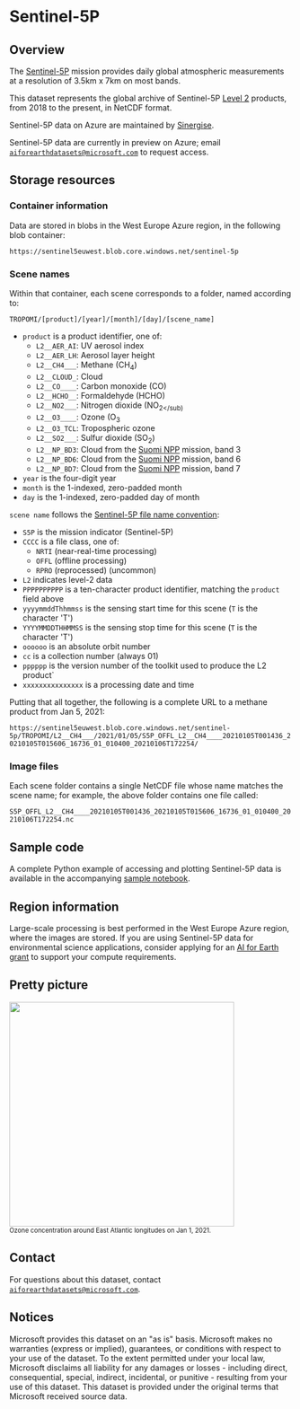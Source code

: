 # Sentinel-5P

## Overview

The [Sentinel-5P](https://sentinel.esa.int/web/sentinel/missions/sentinel-5p) mission provides daily global atmospheric measurements at a resolution of 3.5km x 7km on most bands.

This dataset represents the global archive of Sentinel-5P [Level 2](http://www.tropomi.eu/data-products/level-2-products) products, from 2018 to the present, in NetCDF format.  

Sentinel-5P data on Azure are maintained by [Sinergise](https://sinergise.com/).

Sentinel-5P data are currently in preview on Azure; email [`aiforearthdatasets@microsoft.com`](mailto:aiforearthdatasets@microsoft.com?subject=sentinel5p%20question) to request access.


## Storage resources

### Container information

Data are stored in blobs in the West Europe Azure region, in the following blob container:

`https://sentinel5euwest.blob.core.windows.net/sentinel-5p`


### Scene names

Within that container, each scene corresponds to a folder, named according to:

`TROPOMI/[product]/[year]/[month]/[day]/[scene_name]`

* `product` is a product identifier, one of:
  * `L2__AER_AI`: UV aerosol index
  * `L2__AER_LH`: Aerosol layer height
  * `L2__CH4___`: Methane (CH<sub>4</sub>)
  * `L2__CLOUD_`: Cloud
  * `L2__CO____`: Carbon monoxide (CO)
  * `L2__HCHO__`: Formaldehyde (HCHO)
  * `L2__NO2___`: Nitrogen dioxide (NO<sub>2</sub)
  * `L2__O3____`: Ozone (O<sub>3</sub>
  * `L2__O3_TCL`: Tropospheric ozone
  * `L2__SO2___`: Sulfur dioxide (SO<sub>2</sub>)
  * `L2__NP_BD3`: Cloud from the [Suomi NPP](https://www.nasa.gov/mission_pages/NPP/main/index.html) mission, band 3
  * `L2__NP_BD6`: Cloud from the [Suomi NPP](https://www.nasa.gov/mission_pages/NPP/main/index.html) mission, band 6
  * `L2__NP_BD7`: Cloud from the [Suomi NPP](https://www.nasa.gov/mission_pages/NPP/main/index.html) mission, band 7
* `year` is the four-digit year  
* `month` is the 1-indexed, zero-padded month
* `day` is the 1-indexed, zero-padded day of month

`scene name` follows the [Sentinel-5P file name convention](https://sentinels.copernicus.eu/documents/247904/2506504/FFS-Tailoring-Sentinel-5P.pdf):

* `S5P` is the mission indicator (Sentinel-5P)
* `CCCC` is a file class, one of:
  * `NRTI` (near-real-time processing)
  * `OFFL` (offline processing)
  * `RPRO` (reprocessed) (uncommon)
* `L2` indicates level-2 data
* `PPPPPPPPPP` is a ten-character product identifier, matching the `product` field above
* `yyyymmddThhmmss` is the sensing start time for this scene (`T` is the character 'T')
* `YYYYMMDDTHHMMSS` is the sensing stop time for this scene (`T` is the character 'T')
* `oooooo` is an absolute orbit number
* `cc` is a collection number (always 01)
* `pppppp` is the version number of the toolkit used to produce the L2 product`
* `xxxxxxxxxxxxxxx` is a processing date and time

Putting that all together, the following is a complete URL to a methane product from Jan 5, 2021:

`https://sentinel5euwest.blob.core.windows.net/sentinel-5p/TROPOMI/L2__CH4___/2021/01/05/S5P_OFFL_L2__CH4____20210105T001436_20210105T015606_16736_01_010400_20210106T172254/`


### Image files

Each scene folder contains a single NetCDF file whose name matches the scene name; for example, the above folder contains one file called:

`S5P_OFFL_L2__CH4____20210105T001436_20210105T015606_16736_01_010400_20210106T172254.nc`


## Sample code

A complete Python example of accessing and plotting Sentinel-5P data is available in the accompanying [sample notebook](sentinel-5p.ipynb).

## Region information

Large-scale processing is best performed in the West Europe Azure region, where the images are stored.  If you are using Sentinel-5P data for environmental science applications, consider applying for an [AI for Earth grant](http://aka.ms/ai4egrants) to support your compute requirements.


## Pretty picture

<img src="https://ai4edatasetspublicassets.blob.core.windows.net/assets/aod_images/sentinel-5p.png" width=400px;><br/><span style='font-size:80%'>Ozone concentration around East Atlantic longitudes on Jan 1, 2021.</span>


## Contact

For questions about this dataset, contact [`aiforearthdatasets@microsoft.com`](mailto:aiforearthdatasets@microsoft.com?subject=sentinel-5%20question).


## Notices

Microsoft provides this dataset on an "as is" basis.  Microsoft makes no warranties (express or implied), guarantees, or conditions with respect to your use of the dataset.  To the extent permitted under your local law, Microsoft disclaims all liability for any damages or losses - including direct, consequential, special, indirect, incidental, or punitive - resulting from your use of this dataset.  This dataset is provided under the original terms that Microsoft received source data.

